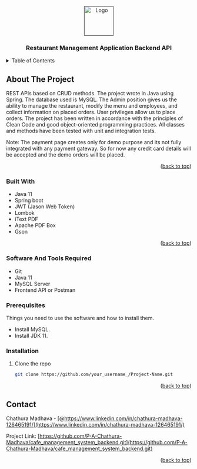 <a name="readme-top"></a>

<!-- PROJECT LOGO -->
<br />
<div align="center">
  <a href="">
    <img src="https://www.logodesign.net/images/tutorials/restaurent-logos/restaurant-logo-designer-needs.png" alt="Logo" width="80" height="80">
  </a>

  <h3 align="center">Restaurant Management Application Backend API</h3>
</div>

<!-- TABLE OF CONTENTS -->
<details>
  <summary>Table of Contents</summary>
  <ol>
    <li>
      <a href="#about-the-project">About The Project</a>
      <ul>
        <li><a href="#built-with">Built With</a></li>
      </ul>
    </li>
    <li>
      <a href="#getting-started">Getting Started</a>
      <ul>
        <li><a href="#prerequisites">Prerequisites</a></li>
        <li><a href="#installation">Installation</a></li>
      </ul>
    </li>
    <li><a href="#contact">Contact</a></li>
  </ol>
</details>

<!-- ABOUT THE PROJECT -->

## About The Project

REST APIs based on CRUD methods. The project wrote in Java using Spring. The database used is MySQL. The Admin position gives us the ability to manage the restaurant, modify the menu and employees, and collect information on placed orders. User privileges allow us to place orders. The project has been written in accordance with the principles of Clean Code and good object-oriented programming practices. All classes and methods have been tested with unit and integration tests.

Note: The payment page creates only for demo purpose and its not fully integrated with any payment gateway. So for now any credit card details will be accepted and the demo orders will be placed.

<p align="right">(<a href="#readme-top">back to top</a>)</p>

### Built With

- Java 11
- Spring boot
- JWT (Jason Web Token)
- Lombok
- iText PDF
- Apache PDF Box
- Gson

<p align="right">(<a href="#readme-top">back to top</a>)</p>

<!-- GETTING STARTED -->

### Software And Tools Required

- Git
- Java 11
- MySQL Server
- Frontend API or Postman

### Prerequisites

Things you need to use the software and how to install them.

- Install MySQL.
- Install JDK 11.

### Installation

1. Clone the repo
   ```sh
   git clone https://github.com/your_username_/Project-Name.git
   ```

<p align="right">(<a href="#readme-top">back to top</a>)</p>

<!-- CONTACT -->

## Contact

Chathura Madhava - [@https://www.linkedin.com/in/chathura-madhava-126465191/](https://www.linkedin.com/in/chathura-madhava-126465191/)

Project Link: [https://github.com/P-A-Chathura-Madhava/cafe_management_system_backend.git](https://github.com/P-A-Chathura-Madhava/cafe_management_system_backend.git)

<p align="right">(<a href="#readme-top">back to top</a>)</p>
